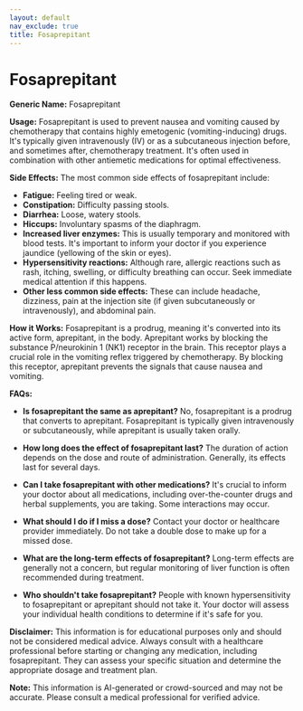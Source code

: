 ```yaml
---
layout: default
nav_exclude: true
title: Fosaprepitant
---
```


# Fosaprepitant

**Generic Name:** Fosaprepitant

**Usage:** Fosaprepitant is used to prevent nausea and vomiting caused by chemotherapy that contains highly emetogenic (vomiting-inducing) drugs.  It's typically given intravenously (IV) or as a subcutaneous injection before, and sometimes after, chemotherapy treatment.  It's often used in combination with other antiemetic medications for optimal effectiveness.

**Side Effects:**  The most common side effects of fosaprepitant include:

* **Fatigue:** Feeling tired or weak.
* **Constipation:** Difficulty passing stools.
* **Diarrhea:** Loose, watery stools.
* **Hiccups:** Involuntary spasms of the diaphragm.
* **Increased liver enzymes:**  This is usually temporary and monitored with blood tests.  It's important to inform your doctor if you experience jaundice (yellowing of the skin or eyes).
* **Hypersensitivity reactions:** Although rare, allergic reactions such as rash, itching, swelling, or difficulty breathing can occur.  Seek immediate medical attention if this happens.
* **Other less common side effects:**  These can include headache, dizziness, pain at the injection site (if given subcutaneously or intravenously), and abdominal pain.


**How it Works:** Fosaprepitant is a prodrug, meaning it's converted into its active form, aprepitant, in the body.  Aprepitant works by blocking the substance P/neurokinin 1 (NK1) receptor in the brain.  This receptor plays a crucial role in the vomiting reflex triggered by chemotherapy. By blocking this receptor, aprepitant prevents the signals that cause nausea and vomiting.


**FAQs:**

* **Is fosaprepitant the same as aprepitant?** No, fosaprepitant is a prodrug that converts to aprepitant.  Fosaprepitant is typically given intravenously or subcutaneously, while aprepitant is usually taken orally.

* **How long does the effect of fosaprepitant last?** The duration of action depends on the dose and route of administration.  Generally, its effects last for several days.

* **Can I take fosaprepitant with other medications?** It's crucial to inform your doctor about all medications, including over-the-counter drugs and herbal supplements, you are taking.  Some interactions may occur.

* **What should I do if I miss a dose?**  Contact your doctor or healthcare provider immediately.  Do not take a double dose to make up for a missed dose.

* **What are the long-term effects of fosaprepitant?**  Long-term effects are generally not a concern, but regular monitoring of liver function is often recommended during treatment.

* **Who shouldn't take fosaprepitant?**  People with known hypersensitivity to fosaprepitant or aprepitant should not take it.  Your doctor will assess your individual health conditions to determine if it's safe for you.


**Disclaimer:** This information is for educational purposes only and should not be considered medical advice.  Always consult with a healthcare professional before starting or changing any medication, including fosaprepitant.  They can assess your specific situation and determine the appropriate dosage and treatment plan.


**Note:** This information is AI-generated or crowd-sourced and may not be accurate. Please consult a medical professional for verified advice.
